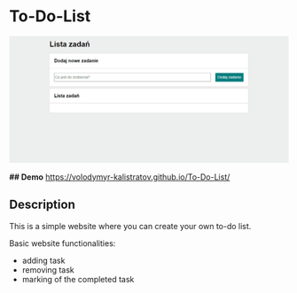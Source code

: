 ﻿# To-Do-List
 ![To-do-list](images/Animation.gif)
 
 **## Demo**
https://volodymyr-kalistratov.github.io/To-Do-List/


## Description

This is a simple website where you can create your own to-do list.

Basic website functionalities:
- adding task
- removing task 
- marking of the completed task
